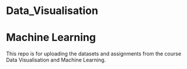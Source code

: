 # Data_Visualisation
# Machine Learning
This repo is for uploading the datasets and assignments from the course Data Visualisation and Machine Learning.
